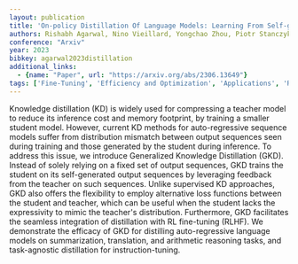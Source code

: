 ```yaml
---
layout: publication
title: 'On-policy Distillation Of Language Models: Learning From Self-generated Mistakes'
authors: Rishabh Agarwal, Nino Vieillard, Yongchao Zhou, Piotr Stanczyk, Sabela Ramos, Matthieu Geist, Olivier Bachem
conference: "Arxiv"
year: 2023
bibkey: agarwal2023distillation
additional_links:
  - {name: "Paper", url: "https://arxiv.org/abs/2306.13649"}
tags: ['Fine-Tuning', 'Efficiency and Optimization', 'Applications', 'RAG', 'Reinforcement Learning', 'Training Techniques', 'Pretraining Methods', 'Distillation']
---
```

Knowledge distillation (KD) is widely used for compressing a teacher model to
reduce its inference cost and memory footprint, by training a smaller student
model. However, current KD methods for auto-regressive sequence models suffer
from distribution mismatch between output sequences seen during training and
those generated by the student during inference. To address this issue, we
introduce Generalized Knowledge Distillation (GKD). Instead of solely relying
on a fixed set of output sequences, GKD trains the student on its
self-generated output sequences by leveraging feedback from the teacher on such
sequences. Unlike supervised KD approaches, GKD also offers the flexibility to
employ alternative loss functions between the student and teacher, which can be
useful when the student lacks the expressivity to mimic the teacher's
distribution. Furthermore, GKD facilitates the seamless integration of
distillation with RL fine-tuning (RLHF). We demonstrate the efficacy of GKD for
distilling auto-regressive language models on summarization, translation, and
arithmetic reasoning tasks, and task-agnostic distillation for
instruction-tuning.
